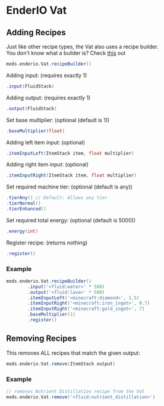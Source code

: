 # EnderIO Vat

## Adding Recipes
Just like other recipe types, the Vat also uses a recipe builder. <br>
You don't know what a builder is? Check [this](https://groovyscript-docs.readthedocs.io/en/latest/groovy/builder/) out
```groovy
mods.enderio.Vat.recipeBuilder()
```

Adding input: (requires exactly 1)
```groovy
.input(FluidStack)
```

Adding output: (requires exactly 1)
```groovy
.output(FluidStack)
```

Set base multiplier: (optional (default is 1))
````groovy
.baseMultiplier(float)
````

Adding left item input: (optional)
````groovy
.itemInputLeft(ItemStack item, float multiplier)
````

Adding right item input: (optional)
````groovy
.itemInputRight(ItemStack item, float multiplier)
````

Set required machine tier: (optional (default is any))
```groovy
.tierAny() // Default: Allows any tier
.tierNormal()
.tierEnhanced()
```

Set required total energy: (optional (default is 5000))
```groovy
.energy(int)
```

Register recipe: (returns nothing)
````groovy
.register()
````

### Example
````groovy
mods.enderio.Vat.recipeBuilder()
        .input('<fluid:water>' * 500)
        .output('<fluid:lava>' * 500)
        .itemInputLeft('<minecraft:diamond>', 1.5)
        .itemInputRight('<minecraft:iron_ingot>', 0.7)
        .itemInputRight('<minecraft:gold_ingot>', 7)
        .baseMultiplier(1)
        .register()
````

## Removing Recipes
This removes ALL recipes that match the given output:
````groovy
mods.enderio.Vat.remove(ItemStack output)
````

### Example
````groovy
// removes Nutrient Distillation recipe from the Vat
mods.enderio.Vat.remove('<fluid:nutrient_distillation>')
````

